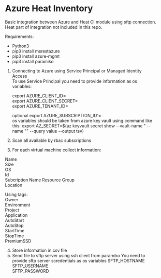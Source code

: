 # Azure Heat Inventory

Basic integration between Azure and Heat CI module using sftp connection.  
Heat part of integration not included in this repo.

Requirements:
- Python3  
- pip3 install msrestazure
- pip3 install azure-mgmt
- pip3 install paramiko


1. Connecting to Azure using Service Principal or Managed Identity Access  
  To use Service Principal you need to provide information as os variables:
     
   export AZURE_CLIENT_ID=<your sp client id>  
   export AZURE_CLIENT_SECRET=<your sp client password>  
   export AZURE_TENANT_ID=<your tenant id>  
     
   optional export AZURE_SUBSCRIPTION_ID'=<your subscription>  
   os variables should be taken from azure key vault using command like this:
   export AZ_SECRET=$(az keyvault secret show  --vault-name "<your vault name> --name "<name of secret>" --query value --output tsv)
  
  
2. Scan all available by rbac subscriptions  

3. For each virtual machine collect information:  
  
  Name  
  Size  
  OS  
  Id  
  Subcription Name
  Resource Group  
  Location  
    
  Using tags:  
  Owner  
  Environment  
  Project  
  Application  
  AutoStart  
  AutoStop  
  StartTime  
  StopTime  
  PremiumSSD  
  
4. Store information in csv file
5. Send file to sftp server using ssh client from paramiko
  You need to provide sftp server scredentials as os variables
  SFTP_HOSTNAME  
  SFTP_USERNAME  
  SFTP_PASSWORD  
    
  
